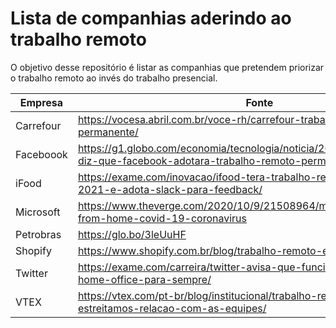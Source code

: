 # Lista de companhias aderindo ao trabalho remoto
O objetivo desse repositório é listar as companhias que pretendem priorizar o trabalho remoto ao invés do trabalho presencial.

| Empresa | Fonte |
| --- | --- |
|Carrefour|https://vocesa.abril.com.br/voce-rh/carrefour-trabalho-flexivel-permanente/|
|Faceboook|https://g1.globo.com/economia/tecnologia/noticia/2020/05/21/zuckerberg-diz-que-facebook-adotara-trabalho-remoto-permanente.ghtml|
|iFood|https://exame.com/inovacao/ifood-tera-trabalho-remoto-ate-junho-de-2021-e-adota-slack-para-feedback/|
|Microsoft|https://www.theverge.com/2020/10/9/21508964/microsoft-remote-work-from-home-covid-19-coronavirus|
|Petrobras | https://glo.bo/3leUuHF|
|Shopify | https://www.shopify.com.br/blog/trabalho-remoto-e-sustentabilidade|
|Twitter | https://exame.com/carreira/twitter-avisa-que-funcionarios-podem-fazer-home-office-para-sempre/|
| VTEX | https://vtex.com/pt-br/blog/institucional/trabalho-remoto-como-estreitamos-relacao-com-as-equipes/ |

